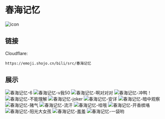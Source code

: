 # 春海记忆
![icon](https://emoji.shojo.cn/bili/src/春海记忆/icon.png)
## 链接
Cloudflare:
```
https://emoji.shojo.cn/bili/src/春海记忆
```
## 展示
![春海记忆-6](https://emoji.shojo.cn/bili/src/春海记忆/春海记忆-6.png)
![春海记忆-v我50](https://emoji.shojo.cn/bili/src/春海记忆/春海记忆-v我50.png)
![春海记忆-啊对对对](https://emoji.shojo.cn/bili/src/春海记忆/春海记忆-啊对对对.png)
![春海记忆-冲鸭！](https://emoji.shojo.cn/bili/src/春海记忆/春海记忆-冲鸭！.png)
![春海记忆-不能理解](https://emoji.shojo.cn/bili/src/春海记忆/春海记忆-不能理解.png)
![春海记忆-joker](https://emoji.shojo.cn/bili/src/春海记忆/春海记忆-joker.png)
![春海记忆-安详](https://emoji.shojo.cn/bili/src/春海记忆/春海记忆-安详.png)
![春海记忆-暗中观察](https://emoji.shojo.cn/bili/src/春海记忆/春海记忆-暗中观察.png)
![春海记忆-赌气](https://emoji.shojo.cn/bili/src/春海记忆/春海记忆-赌气.png)
![春海记忆-流汗](https://emoji.shojo.cn/bili/src/春海记忆/春海记忆-流汗.png)
![春海记忆-哇哦](https://emoji.shojo.cn/bili/src/春海记忆/春海记忆-哇哦.png)
![春海记忆-开香槟咯](https://emoji.shojo.cn/bili/src/春海记忆/春海记忆-开香槟咯.png)
![春海记忆-阳光大女孩](https://emoji.shojo.cn/bili/src/春海记忆/春海记忆-阳光大女孩.png)
![春海记忆-羞羞](https://emoji.shojo.cn/bili/src/春海记忆/春海记忆-羞羞.png)
![春海记忆-一袋哟](https://emoji.shojo.cn/bili/src/春海记忆/春海记忆-一袋哟.png)

